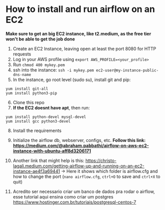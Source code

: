 # How to install and run airflow on an EC2 #

**Make sure to get an big EC2 instance, like t2.medium, as the free tier won't be able to get the job done**

1. Create an EC2 Instance, leaving open at least the port 8080 for HTTP requests
2. Log in your AWS profile using `export AWS_PROFILE=<your_profile>`
3. Run `chmod 400 mykey.pem`
4. ssh into the instance: `ssh -i mykey.pem ec2-user@my-instance-public-dns-name`
5. In the instance, go root level (sudo su), install git and pip:
  ```
  yum install git-all
  yum install python3-pip
  ```
6. Clone this repo
7. **If the EC2 doesnt have apt**, then run:
  ```
  yum install python-devel mysql-devel
  yum install gcc python3-devel
  ```
8. Install the requirements
9. Initialize the airflow db, webserver, configs, etc. **Follow this link: https://medium.com/@abraham.pabbathi/airflow-on-aws-ec2-instance-with-ubuntu-aff8d3206171**

10. Another link that might help is this: https://christo-lagali.medium.com/getting-airflow-up-and-running-on-an-ec2-instance-ae4f3a69441
  -> Here it shows which folder is airflow.cfg and how to change the port  (`nano airflow.cfg`, `ctrl+O` to save and `ctrl+X` to quit)

11. Acredito ser necessario criar um banco de dados pra rodar o airflow, esse tutorial aqui ensina como criar um postgres https://www.hostinger.com.br/tutoriais/postgresql-centos-7
